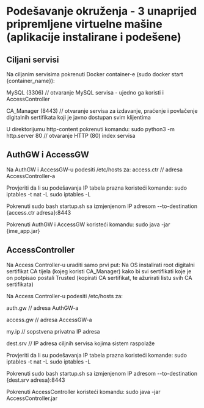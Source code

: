 # Podešavanje okruženja - 3 unaprijed pripremljene virtuelne mašine (aplikacije instalirane i podešene)

## Ciljani servisi

Na ciljanim servisima pokrenuti Docker container-e (sudo docker start {container_name}):

MySQL (3306)				// otvaranje MySQL servisa - ujedno ga koristi i AccessController

CA_Manager (8443)			// otvaranje servisa za izdavanje, praćenje i povlačenje digitalnih sertifikata koji je javno dostupan svim klijentima

U direktorijumu http-content pokrenuti komandu:
sudo python3 -m http.server 80		// otvaranje HTTP (80) index servisa

## AuthGW i AccessGW

Na AuthGW i AccessGW-u podesiti /etc/hosts za:
access.ctr	// adresa AccessController-a

Provjeriti da li su podešavanja IP tabela prazna koristeći komande:
sudo iptables -t nat -L
sudo iptables -L

Pokrenuti sudo bash startup.sh sa izmjenjenom IP adresom --to-destination {access.ctr adresa}:8443

Pokrenuti AuthGW i AccessGW koristeći komandu:
sudo java -jar {ime_app.jar}

## AccessController

Na Access Controller-u uraditi samo prvi put:
Na OS instalirati root digitalni sertifikat CA tijela (kojeg koristi CA_Manager) kako bi svi sertifikati koje je on potpisao postali Trusted (kopirati CA sertifikat, te ažurirati listu svih CA sertifikata)

Na Access Controller-u podesiti /etc/hosts za:

auth.gw		// adresa AuthGW-a

access.gw	// adresa AccessGW-a

my.ip		// sopstvena privatna IP adresa

dest.srv	// IP adresa ciljnih servisa kojima sistem raspolaže


Provjeriti da li su podešavanja IP tabela prazna koristeći komande:
sudo iptables -t nat -L
sudo iptables -L

Pokrenuti sudo bash startup.sh sa izmjenjenom IP adresom --to-destination {dest.srv adresa}:8443

Pokrenuti AccessController koristeći komandu:
sudo java -jar AccessController.jar
